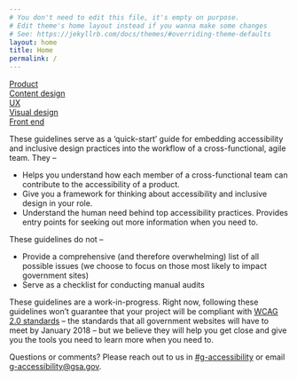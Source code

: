 ```yaml
---
# You don't need to edit this file, it's empty on purpose.
# Edit theme's home layout instead if you wanna make some changes
# See: https://jekyllrb.com/docs/themes/#overriding-theme-defaults
layout: home
title: Home
permalink: /
---
```


<a href="{{ site.baseurl }}/product/getting-started/">Product <i class="fa fa-arrow-right" aria-hidden="true"></i></a>
<br>
<a href="{{ site.baseurl }}/content-design/getting-started/">Content design <i class="fa fa-arrow-right" aria-hidden="true"></i></a>
<br>
<a href="{{ site.baseurl }}/ux/getting-started/">UX <i class="fa fa-arrow-right" aria-hidden="true"></i></a>
<br>
<a href="{{ site.baseurl }}/visual-design/getting-started/">Visual design <i class="fa fa-arrow-right" aria-hidden="true"></i></a>
<br>
<a href="{{ site.baseurl }}/front-end/getting-started/">Front end <i class="fa fa-arrow-right" aria-hidden="true"></i></a>

These guidelines serve as a ‘quick-start’ guide for embedding accessibility and inclusive design practices into the workflow of a cross-functional, agile team. They –

- Helps you understand how each member of a cross-functional team can contribute to the accessibility of a product.
- Give you a framework for thinking about accessibility and inclusive design in your role.
- Understand the human need behind top accessibility practices.
Provides entry points for seeking out more information when you need to.

These guidelines do not –

- Provide a comprehensive (and therefore overwhelming) list of all possible issues (we choose to focus on those most likely to impact government sites)
- Serve as a checklist for conducting manual audits

These guidelines are a work-in-progress. Right now, following these guidelines won’t guarantee that your project will be compliant with [WCAG 2.0 standards](https://www.w3.org/TR/WCAG20/) – the standards that all government websites will have to meet by January 2018 – but we believe they will help you get close and give you the tools you need to learn more when you need to.

Questions or comments? Please reach out to us in [#g-accessibility](https://gsa-tts.slack.com/messages/g-accessibility/) or email [g-accessibility@gsa.gov](mailto:g-accessibility@gsa.gov).
